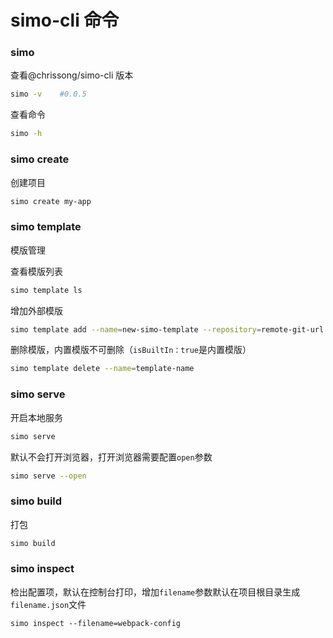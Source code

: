 # simo-cli 命令


### simo

查看@chrissong/simo-cli 版本

```bash
simo -v    #0.0.5
```

查看命令

```bash
simo -h
```
### simo create

创建项目

```bash
simo create my-app
```

### simo template

模版管理

查看模版列表

```bash
simo template ls
```

增加外部模版

```bash
simo template add --name=new-simo-template --repository=remote-git-url --description=新的模版

```

删除模版，内置模版不可删除（`isBuiltIn：true`是内置模版）

```bash
simo template delete --name=template-name
```

### simo serve

开启本地服务

```bash
simo serve
```

默认不会打开浏览器，打开浏览器需要配置`open`参数

```bash
simo serve --open
```

### simo build

打包

```bash
simo build
```

### simo inspect

检出配置项，默认在控制台打印，增加`filename`参数默认在项目根目录生成`filename.json`文件

```
simo inspect --filename=webpack-config
```
